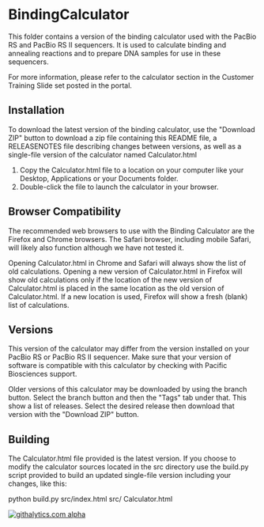 BindingCalculator
=================

This folder contains a version of the binding calculator
used with the PacBio RS and PacBio RS II sequencers. It is used to
calculate binding and annealing reactions and to prepare DNA samples
for use in these sequencers.

For more information, please refer to the calculator section in the
Customer Training Slide set posted in the portal.


Installation
------------
To download the latest version of the binding calculator,
use the "Download ZIP" button to download a zip file containing this README 
file, a RELEASENOTES file describing changes between versions, 
as well as a single-file version of the calculator named
Calculator.html

1. Copy the Calculator.html file to a location on your computer
like your Desktop, Applications or your Documents folder. 
2. Double-click the file to launch the calculator in your browser.


Browser Compatibility
---------------------
The recommended web browsers to use with the Binding Calculator
are the Firefox and Chrome browsers.  The Safari browser, including 
mobile Safari, will likely also function although we have not tested it. 

Opening Calculator.html in Chrome and Safari will always show the 
list of old calculations. Opening a new version of Calculator.html 
in Firefox will show old calculations only if the location of the 
new version of Calculator.html is placed in the same location as 
the old version of Calculator.html. If a new location is used, 
Firefox will show a fresh (blank) list of calculations.


Versions
--------
This version of the calculator may differ from the version 
installed on your PacBio RS or PacBio RS II sequencer.
Make sure that your version of software is compatible with this
calculator by checking with Pacific Biosciences support.

Older versions of this calculator may be downloaded by using 
the branch button. Select the branch button and then the "Tags" 
tab under that. This show a list of releases. Select the
desired release then download
that version with the "Download ZIP" button.


Building
--------
The Calculator.html file provided is the latest version. If you
choose to modify the calculator sources located in the src
directory use the build.py script provided to build an updated
single-file version including your changes, like this:

python build.py src/index.html src/ Calculator.html









[![githalytics.com alpha](https://cruel-carlota.pagodabox.com/1e07cf2392b62fcc7a3c46eeb7323884 "githalytics.com")](http://githalytics.com/PacificBiosciences/BindingCalculator)
